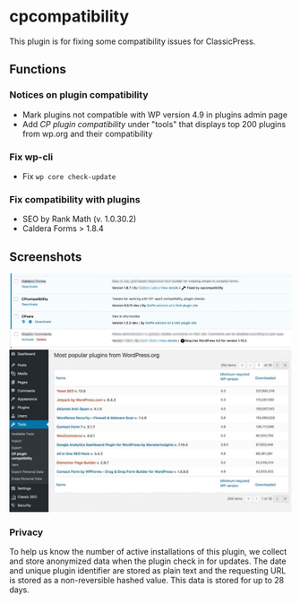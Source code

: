 # cpcompatibility
This plugin is for fixing some compatibility issues for ClassicPress.

## Functions

### Notices on plugin compatibility
* Mark plugins not compatible with WP version 4.9 in plugins admin page
* Add *CP plugin compatibility* under "tools" that displays top 200 plugins from wp.org and their compatibility

### Fix wp-cli 
* Fix `wp core check-update`

### Fix compatibility with plugins
* SEO by Rank Math (v. 1.0.30.2)
* Caldera Forms > 1.8.4

## Screenshots
![plugin page](images/screenshot-1.jpg)
![pupolar page](images/screenshot-2.jpg)

### Privacy
To help us know the number of active installations of this plugin, we collect and store anonymized data when the plugin check in for updates. The date and unique plugin identifier are stored as plain text and the requesting URL is stored as a non-reversible hashed value. This data is stored for up to 28 days.
